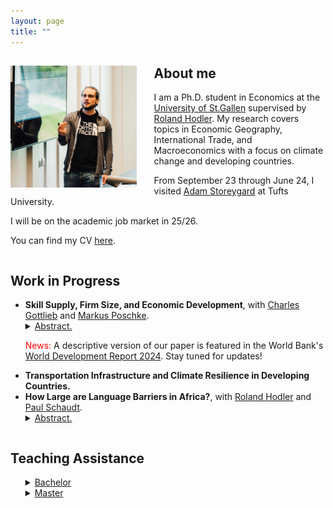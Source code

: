 ```yaml
---
layout: page
title: ""
---
```


<body>
  <div>
    <!-- About me section -->
    <img align="left" width="40%" height="40%" src="assets/github-img/PHDcon2023WU-56.jpg" style="margin-right: 2em">
    <h2> About me </h2>
    <p> I am a Ph.D. student in Economics at the <a href="https://www.unisg.ch/en/">University of St.Gallen</a> supervised by <a href="https://sites.google.com/view/rolandhodler">Roland Hodler</a>. My research covers topics in Economic Geography, International Trade, and Macroeconomics with a focus on climate change and developing countries. </p>
    <p> From September 23 through June 24, I visited <a href="https://sites.google.com/site/adamstoreygard">Adam Storeygard</a> at Tufts University. </p>
    <p> I will be on the academic job market in 25/26. </p>
    <p> You can find my CV <a href="https://mtueting.github.io/tueting_CV.pdf">here</a>.</p>
    <!--<p> You might also want to have a look at my <a href="https://mtueting.github.io/blog/">Blog</a>, where I occasionally post code examples that might be helpful for other researchers. </p>-->
  </div>
   
  <div style="clear:both;"></div>
  
  <div>
    <h2> Work in Progress </h2>
    <ul>
      <li> <b>Skill Supply, Firm Size, and Economic Development</b>, with <a href="https://sites.google.com/site/gottliebcharles/">Charles Gottlieb</a> and <a href="https://markus-poschke.research.mcgill.ca/">Markus Poschke</a>. </li>
        <details>
            <summary><u>Abstract.</u></summary>
            <p>This paper harmonizes individual-level data on labor supply for 54 countries to document how firm size and the skill intensity of employment by firm size vary across countries. First, it finds that the share of employment in large firms in high-income countries is more than three times larger than in low-income countries. Second, it shows that across countries, employees of large firms are more skilled than those of small firms. Third, it documents that lower skill endowments in low-income countries affect employment in firms of different sizes asymmetrically: the skill intensity of employment is much lower in small firms in low-income countries than in high-income countries but only slightly lower in large firms. This evidence suggests that large firms rely particularly strongly on employing high-skill workers so that the low skill endowment of low-income countries limits the size of firms in these countries.</p>
        </details>
      <p><span style="color:rgb(255,0,0);">News:</span> A descriptive version of our paper is featured in the World Bank's <a href="https://www.worldbank.org/en/publication/wdr2024/brief/world-development-report-2024-backgroun-papers">World Development Report 2024</a>. Stay tuned for updates!</p>
      <li> <b>Transportation Infrastructure and Climate Resilience in Developing Countries.</b> </li>
      <li> <b>How Large are Language Barriers in Africa?</b>, with <a href="https://sites.google.com/view/rolandhodler">Roland Hodler</a> and <a href="https://paulschaudt.com/">Paul Schaudt</a>. </li>
        <details>
            <summary><u>Abstract.</u></summary>
            <p>In this paper, we estimate the (deep) elasticity of intra-national trade costs with respect to language differences in Africa. Our proposed estimation strategy does not require bilateral trade data on the sub-national level but recovers the elasticity non-linearly from observed agglomeration changes and changes in the African transportation network between 1970 and 2015 using a market access approach. </p>
        </details>
    </ul>
  </div>

  <div style="clear:both;"></div>
  
  <div>
    <!-- Teaching Assistance section -->
    <h2> Teaching Assistance </h2>
    <ul>
    <details>
        <summary><u> Bachelor </u></summary>
        <ul>
            <li> Economics of Climate Change (2023) </li>
            <li> Public Sector Economics (2022-2023) </li>
            <li> Development Economics (2020-2022) </li>
            <li> Data Handling: Import, Cleaning, and Visualisation (2021-2023) </li>
            <li> Introduction to Macroeconomics (2017-2019) </li>
            <li> Operations Management (2017) </li>
        </ul>
    </details>
    <details>
        <summary><u> Master </u></summary>
        <ul>
            <li> Political Economics (2021-2022) </li>
        </ul>
    </details>
    </ul>
  </div>
</body>

